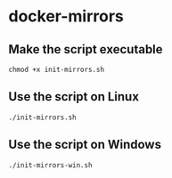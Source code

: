 # docker-mirrors

## Make the script executable

```
chmod +x init-mirrors.sh
```

## Use the script on Linux

```
./init-mirrors.sh
```

## Use the script on Windows

```
./init-mirrors-win.sh
```
